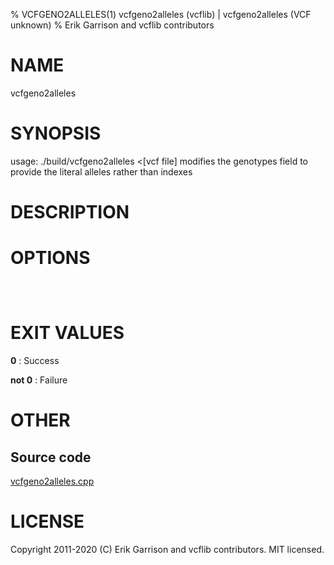 % VCFGENO2ALLELES(1) vcfgeno2alleles (vcflib) | vcfgeno2alleles (VCF unknown)
% Erik Garrison and vcflib contributors

# NAME

vcfgeno2alleles

# SYNOPSIS

usage: ./build/vcfgeno2alleles <[vcf file] modifies the genotypes field to provide the literal alleles rather than indexes

# DESCRIPTION



# OPTIONS

```



```

# EXIT VALUES

**0**
: Success

**not 0**
: Failure

# OTHER

## Source code

[vcfgeno2alleles.cpp](https://github.com/vcflib/vcflib/blob/master/src/vcfgeno2alleles.cpp)

# LICENSE

Copyright 2011-2020 (C) Erik Garrison and vcflib contributors. MIT licensed.

<!--
  Created with ./scripts/bin2md.rb scripts/bin2md-template.erb
-->
